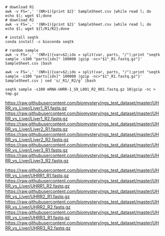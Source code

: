 ```shell
# download R1
awk -v FS=',' '(NR>1){print $2}' SampleSheet.csv |while read l; do echo $l; wget $l;done 
# download R2 
awk -v FS=',' '(NR>1){print $2}' SampleSheet.csv |while read l; do echo $l; wget ${l/R1/R2};done 

# install seqtk
conda install -c bioconda seqtk

# random sample 
awk -v FS=',' '(NR>1){var=$2;idx = split(var, parts, "/");print "seqtk sample -s100 "parts[idx]" 100000 |gzip -nc>"$1"_R1.fastq.gz"}' SampleSheet.csv |bash 

awk -v FS=',' '(NR>1){var=$2;idx = split(var, parts, "/");print "seqtk sample -s100 "parts[idx]" 100000 |gzip -nc>"$1"_R1.fastq.gz"}' SampleSheet.csv | sed 's/_R1/_R2/g' |bash 

seqtk sample -s100 mRNA-UHRR-1_S9_L001_R2_001.fastq.gz 10|gzip -nc > tmp.gz
```


https://raw.githubusercontent.com/biomystery/ngs_test_dataset/master/UHRR_vs_Liver/Liver1_R1.fastq.gz
https://raw.githubusercontent.com/biomystery/ngs_test_dataset/master/UHRR_vs_Liver/Liver1_R2.fastq.gz
https://raw.githubusercontent.com/biomystery/ngs_test_dataset/master/UHRR_vs_Liver/Liver2_R1.fastq.gz
https://raw.githubusercontent.com/biomystery/ngs_test_dataset/master/UHRR_vs_Liver/Liver2_R2.fastq.gz
https://raw.githubusercontent.com/biomystery/ngs_test_dataset/master/UHRR_vs_Liver/Liver3_R1.fastq.gz
https://raw.githubusercontent.com/biomystery/ngs_test_dataset/master/UHRR_vs_Liver/Liver3_R2.fastq.gz

https://raw.githubusercontent.com/biomystery/ngs_test_dataset/master/UHRR_vs_Liver/UHRR1_R1.fastq.gz
https://raw.githubusercontent.com/biomystery/ngs_test_dataset/master/UHRR_vs_Liver/UHRR1_R2.fastq.gz
https://raw.githubusercontent.com/biomystery/ngs_test_dataset/master/UHRR_vs_Liver/UHRR2_R1.fastq.gz
https://raw.githubusercontent.com/biomystery/ngs_test_dataset/master/UHRR_vs_Liver/UHRR2_R2.fastq.gz
https://raw.githubusercontent.com/biomystery/ngs_test_dataset/master/UHRR_vs_Liver/UHRR3_R1.fastq.gz
https://raw.githubusercontent.com/biomystery/ngs_test_dataset/master/UHRR_vs_Liver/UHRR3_R2.fastq.gz
